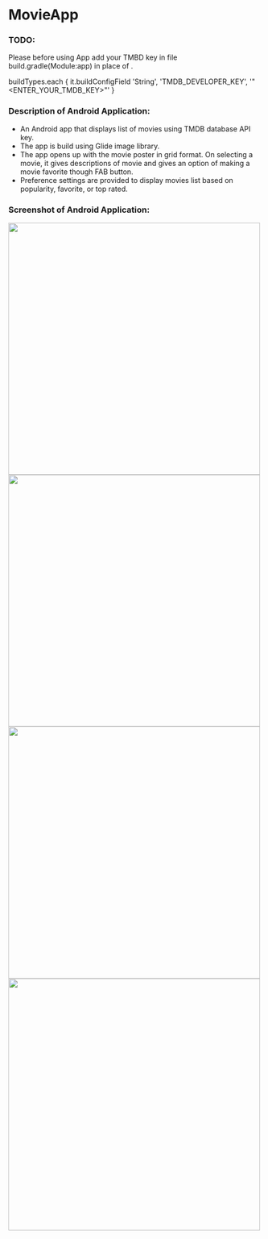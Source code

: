 # MovieApp

<div><h3>TODO:</h3></div>
Please before using App add your TMBD key in file build.gradle(Module:app) in place of <ENTER_YOUR_TMDB_KEY>.

 buildTypes.each { 
       it.buildConfigField 'String', 'TMDB_DEVELOPER_KEY', '"<ENTER_YOUR_TMDB_KEY>"'
 }
 
### Description of Android Application:
* An Android app that displays list of movies using TMDB database API key. 
* The app is build using Glide image library.
* The app opens up with the movie poster in grid format. On selecting a movie, it gives descriptions of movie and gives an option of         making a movie favorite though FAB button.
* Preference settings are provided to display movies list based on popularity, favorite, or top rated. 

### Screenshot of Android Application:
<div>
<img src="https://github.com/atulsj/Images/blob/master/mv_scnshot1.jpeg" height=500px>
<img src="https://github.com/atulsj/Images/blob/master/mv_scnshoot2.jpeg" height=500px>
<img src="https://github.com/atulsj/Images/blob/master/mv_scnshoot3.jpeg" height=500px>
 </div>
<img src="https://github.com/atulsj/Images/blob/master/mv_scnshoot4.jpeg" height=500px>


